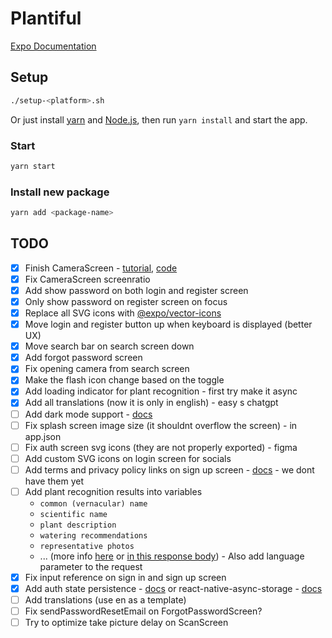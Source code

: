 # Plantiful

[Expo Documentation](https://docs.expo.dev/)

## Setup

```sh
./setup-<platform>.sh
```

Or just install [yarn](https://classic.yarnpkg.com/lang/en/docs/install) and [Node.js](https://nodejs.org), then run `yarn install` and start the app.

### Start

```sh
yarn start
```

### Install new package

```sh
yarn add <package-name>
```

## TODO

- [x] Finish CameraScreen - [tutorial](https://www.freecodecamp.org/news/how-to-create-a-camera-app-with-expo-and-react-native/), [code](https://github.com/hayanisaid/expo-camera-tutorial/blob/master/App.tsx)
- [x] Fix CameraScreen screenratio
- [x] Add show password on both login and register screen
- [x] Only show password on register screen on focus
- [x] Replace all SVG icons with [@expo/vector-icons](https://icons.expo.fyi)
- [x] Move login and register button up when keyboard is displayed (better UX)
- [x] Move search bar on search screen down
- [x] Add forgot password screen
- [x] Fix opening camera from search screen
- [x] Make the flash icon change based on the toggle
- [x] Add loading indicator for plant recognition - first try make it async
- [x] Add all translations (now it is only in english) - easy s chatgpt
- [ ] Add dark mode support - [docs](https://docs.expo.dev/develop/user-interface/color-themes/)
- [ ] Fix splash screen image size (it shouldnt overflow the screen) - in app.json
- [ ] Fix auth screen svg icons (they are not properly exported) - figma
- [ ] Add custom SVG icons on login screen for socials
- [ ] Add terms and privacy policy links on sign up screen - [docs](https://docs.expo.dev/versions/latest/sdk/webview/) - we dont have them yet
- [ ] Add plant recognition results into variables
  - `common (vernacular) name`
  - `scientific name`
  - `plant description`
  - `watering recommendations`
  - `representative photos`
  - ... (more info [here](https://documenter.getpostman.com/view/24599534/2s93z5A4v2) or [in this response body](https://www.postman.com/winter-shadow-932363/workspace/kindwise/example/24599534-6b255bc8-d037-49a3-852e-82ca9cf00041)) - Also add language parameter to the request
- [x] Fix input reference on sign in and sign up screen
- [x] Add auth state persistence - [docs](https://docs.expo.dev/versions/latest/sdk/securestore/) or react-native-async-storage - [docs](https://react-native-async-storage.github.io/async-storage/docs/install)
- [ ] Add translations (use en as a template)
- [ ] Fix sendPasswordResetEmail on ForgotPasswordScreen?
- [ ] Try to optimize take picture delay on ScanScreen
